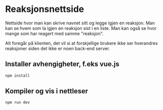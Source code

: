 # Reaksjonsnettside

Nettside hvor man kan skrive navnet sitt og legge igjen en reaksjon.
Man kan se hvem som la igjen en reaksjon sist i en liste.
Man kan også se hvor mange som har reagert med samme "reaksjon".

Alt foregår på klienten, det vil si at forskjellige brukere ikke ser hverandres reaksjoner siden det ikke er noen back-end server.

## Installer avhengigheter, f.eks vue.js

```sh
npm install
```

## Kompiler og vis i nettleser

```sh
npm run dev
```